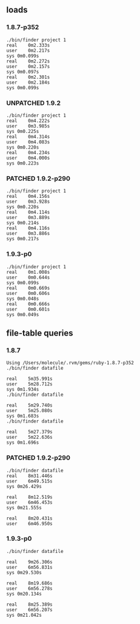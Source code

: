 
## loads

### 1.8.7-p352

	./bin/finder project 1
	real	0m2.333s
	user	0m2.217s
	sys	0m0.099s
	real	0m2.272s
	user	0m2.157s
	sys	0m0.097s
	real	0m2.301s
	user	0m2.184s
	sys	0m0.099s

### UNPATCHED 1.9.2

	./bin/finder project 1
	real	0m4.222s
	user	0m3.985s
	sys	0m0.225s
	real	0m4.314s
	user	0m4.083s
	sys	0m0.220s
	real	0m4.234s
	user	0m4.000s
	sys	0m0.223s

### PATCHED 1.9.2-p290

	./bin/finder project 1
	real	0m4.156s
	user	0m3.928s
	sys	0m0.220s
	real	0m4.114s
	user	0m3.889s
	sys	0m0.214s
	real	0m4.116s
	user	0m3.886s
	sys	0m0.217s

### 1.9.3-p0

	./bin/finder project 1
	real	0m1.008s
	user	0m0.644s
	sys	0m0.099s
	real	0m0.669s
	user	0m0.606s
	sys	0m0.048s
	real	0m0.666s
	user	0m0.601s
	sys	0m0.049s

## file-table queries

### 1.8.7

	Using /Users/molecule/.rvm/gems/ruby-1.8.7-p352
	./bin/finder datafile
	
	real	5m35.991s
	user	5m28.712s
	sys	0m1.934s
	./bin/finder datafile
	
	real	5m29.740s
	user	5m25.080s
	sys	0m1.683s
	./bin/finder datafile
	
	real	5m27.379s
	user	5m22.636s
	sys	0m1.696s

### PATCHED 1.9.2-p290
	./bin/finder datafile
	real	8m31.446s
	user	6m49.515s
	sys	0m26.429s
	
	real	8m12.519s
	user	6m46.453s
	sys	0m21.555s
	
	real	8m20.431s
	user	6m46.950s

### 1.9.3-p0

	./bin/finder datafile
	
	real	9m26.306s
	user	6m56.831s
	sys	0m29.530s
	
	real	8m19.686s
	user	6m56.278s
	sys	0m20.134s
	
	real	8m25.389s
	user	6m56.207s
	sys	0m21.042s
